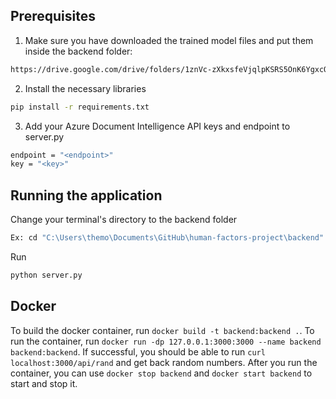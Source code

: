 ## Prerequisites

1) Make sure you have downloaded the trained model files and put them inside the backend folder:
```bash
https://drive.google.com/drive/folders/1znVc-zXkxsfeVjqlpKSRS5OnK6YgxcOO?usp=drive_link
```

2) Install the necessary libraries
```bash
pip install -r requirements.txt
```

3) Add your Azure Document Intelligence API keys and endpoint to server.py
```bash
endpoint = "<endpoint>"
key = "<key>"
````

## Running the application

Change your terminal's directory to the backend folder
```bash
Ex: cd "C:\Users\themo\Documents\GitHub\human-factors-project\backend"
```
Run
```bash
python server.py
```

## Docker

To build the docker container, run `docker build -t backend:backend .`.
To run the container, run `docker run -dp 127.0.0.1:3000:3000 --name backend backend:backend`.
If successful, you should be able to run `curl localhost:3000/api/rand` and get back random numbers.
After you run the container, you can use `docker stop backend` and `docker start backend` to start and stop it.